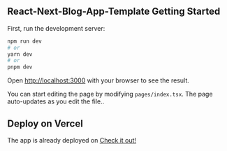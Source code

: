 ## React-Next-Blog-App-Template Getting Started

First, run the development server:

```bash
npm run dev
# or
yarn dev
# or
pnpm dev
```

Open [http://localhost:3000](http://localhost:3000) with your browser to see the result.

You can start editing the page by modifying `pages/index.tsx`. The page auto-updates as you edit the file..

## Deploy on Vercel

The app is already deployed on [Check it out!](https://react-next-blog-app-template-nwji.vercel.app)
